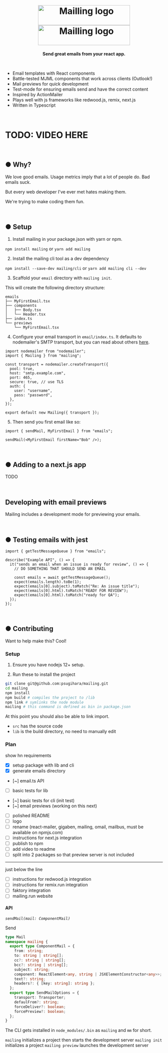 <br/>
<h1 align="center"><img src="https://user-images.githubusercontent.com/609038/163602561-26f581f0-74d2-44d8-8d6a-29eef85f349a.png#gh-dark-mode-only" alt="Mailling logo" width="294" height="64"/>
<img src="https://user-images.githubusercontent.com/609038/163602563-35840c7b-997b-4255-9810-c03b097bac14.png#gh-light-mode-only" alt="Mailling logo" width="294" height="64"/></h1>


<p align="center"><b>Send great emails from your react app.</b></p>

<br/>

- Email templates with React components
- Battle-tested MJML components that work across clients (Outlook!)
- Mail previews for quick development
- Test-mode for ensuring emails send and have the correct content
- Inspired by ActionMailer
- Plays well with js frameworks like redwood.js, remix, next.js
- Written in Typescript

<br/>

# TODO: VIDEO HERE

<br/>

## ●  Why?

We love good emails. Usage metrics imply that a lot of people do. Bad emails suck.

But every web developer I've ever met hates making them.

We're trying to make coding them fun.

<br/>

## ● Setup

1. Install mailing in your package.json with yarn or npm.

`npm install mailing` or `yarn add mailing`

2. Install the mailing cli tool as a dev dependency

`npm install --save-dev mailing/cli` or `yarn add mailing cli --dev`

3. Scaffold your `email` directory with `mailing init`.

This will create the following directory structure:

```
emails
├── MyFirstEmail.tsx
├── components
│   ├── Body.tsx
│   └── Header.tsx
├── index.ts
└── previews
    └── MyFirstEmail.tsx
```

4. Configure your email transport in `email/index.ts`. It defaults to nodemailer's SMTP transport, but you can read about others [here](https://nodemailer.com/transports/).

```tsx
import nodemailer from "nodemailer";
import { Mailing } from "mailing";

const transport = nodemailer.createTransport({
  pool: true,
  host: "smtp.example.com",
  port: 465,
  secure: true, // use TLS
  auth: {
    user: "username",
    pass: "password",
  },
});

export default new Mailing({ transport });
```

5. Then send you first email like so:

```tsx
import { sendMail, MyFirstEmail } from "emails";

sendMail(<MyFirstEmail firstName="Bob" />);
```

<br/>

## ● Adding to a next.js app

TODO

<br/>

## Developing with email previews

Mailing includes a development mode for previewing your emails.

<br/>

## ● Testing emails with jest

```tsx
import { getTestMessageQueue } from "emails";

describe("Example API", () => {
  it("sends an email when an issue is ready for review", () => {
    // DO SOMETHING THAT SHOULD SEND AN EMAIL

    const emails = await getTestMessageQueue();
    expect(emails.length).toBe(1);
    expect(emails[0].subject).toMatch("Re: An issue title");
    expect(emails[0].html).toMatch("READY FOR REVIEW");
    expect(emails[0].html).toMatch("ready for QA");
  });
});
```

<br/>

## ● Contributing

Want to help make this? Cool!

### Setup

1. Ensure you have nodejs 12+ setup.

2. Run these to install the project

```zsh
git clone git@github.com:psugihara/mailing.git
cd mailing
npm install
npm build # compiles the project to /lib
npm link # symlinks the node module
mailing # this command is defined as bin in package.json
```

At this point you should also be able to link import.

- `src` has the source code
- `lib` is the build directory, no need to manually edit

### Plan

show hn requirements

- [x] setup package with lib and cli
- [x] generate emails directory
- [~] email.ts API
- [ ] basic tests for lib
- [~] basic tests for cli (init test)
- [~] email previews (working on this next)
- [ ] polished README
- [ ] logo
- [ ] rename (react-mailer, gigaben, mailing, omail, mailbus, must be available on npmjs.com)
- [ ] instructions for next.js integration
- [ ] publish to npm
- [ ] add video to readme
- [ ] split into 2 packages so that preview server is not included

---

just below the line

- [ ] instructions for redwood.js integration
- [ ] instructions for remix.run integration
- [ ] faktory integration
- [ ] mailing.run website

#### API

_`sendMail(mail: ComponentMail)`_

Send

```ts
type Mail
namespace mailing {
  export type ComponentMail = {
    from: string;
    to: string | string[];
    cc?: string | string[];
    bcc?: string | string[];
    subject: string;
    component: ReactElement<any, string | JSXElementConstructor<any>>;
    text?: string;
    headers?: { [key: string]: string };
  };
  export type SendMailOptions = {
    transport: Transporter;
    defaulFrom?: string;
    forceDeliver?: boolean;
    forcePreview?: boolean;
  };
}
```

The CLI gets installed in `node_modules/.bin` as `mailing` and `mm` for short.

`mailing` initializes a project then starts the development server
`mailing init` initializes a project
`mailing preview` launches the development server
